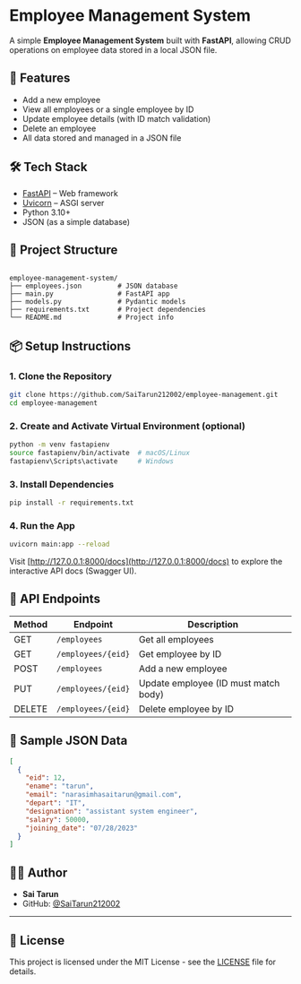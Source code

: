# Employee Management System

A simple **Employee Management System** built with **FastAPI**, allowing CRUD operations on employee data stored in a local JSON file.

## 🚀 Features

- Add a new employee
- View all employees or a single employee by ID
- Update employee details (with ID match validation)
- Delete an employee
- All data stored and managed in a JSON file

## 🛠️ Tech Stack

- [FastAPI](https://fastapi.tiangolo.com/) – Web framework
- [Uvicorn](https://www.uvicorn.org/) – ASGI server
- Python 3.10+
- JSON (as a simple database)

## 📁 Project Structure

```

employee-management-system/
├── employees.json         # JSON database
├── main.py                # FastAPI app
├── models.py              # Pydantic models
├── requirements.txt       # Project dependencies
└── README.md              # Project info

````

## 📦 Setup Instructions

### 1. Clone the Repository

```bash
git clone https://github.com/SaiTarun212002/employee-management.git
cd employee-management
````

### 2. Create and Activate Virtual Environment (optional)

```bash
python -m venv fastapienv
source fastapienv/bin/activate  # macOS/Linux
fastapienv\Scripts\activate     # Windows
```

### 3. Install Dependencies

```bash
pip install -r requirements.txt
```

### 4. Run the App

```bash
uvicorn main:app --reload
```

Visit [http://127.0.0.1:8000/docs](http://127.0.0.1:8000/docs) to explore the interactive API docs (Swagger UI).

## 🔄 API Endpoints

| Method | Endpoint           | Description                          |
| ------ | ------------------ | ------------------------------------ |
| GET    | `/employees`       | Get all employees                    |
| GET    | `/employees/{eid}` | Get employee by ID                   |
| POST   | `/employees`       | Add a new employee                   |
| PUT    | `/employees/{eid}` | Update employee (ID must match body) |
| DELETE | `/employees/{eid}` | Delete employee by ID                |

## 🧪 Sample JSON Data

```json
[
  {
    "eid": 12,
    "ename": "tarun",
    "email": "narasimhasaitarun@gmail.com",
    "depart": "IT",
    "designation": "assistant system engineer",
    "salary": 50000,
    "joining_date": "07/28/2023"
  }
]
```

## 🙋‍♂️ Author

* **Sai Tarun**
* GitHub: [@SaiTarun212002](https://github.com/SaiTarun212002)

---

## 📜 License

This project is licensed under the MIT License - see the [LICENSE](LICENSE) file for details.

